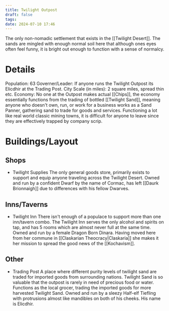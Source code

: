 ```yaml
---
title: Twilight Outpost
draft: false
tags: 
date: 2024-07-10 17:46
---
```

The only non-nomadic settlement that exists in the [[Twilight Desert]]. The sands are mingled with enough normal soil here that although ones eyes often feel funny, it is bright out enough to function with a sense of normalcy.
# Details
Population: 63
Governer/Leader: If anyone runs the Twilight Outpost its Elicdhir at the Trading Post.
City Scale (in miles): 2 square miles, spread thin
etc.
Economy: No one at the Outpost makes actual [[Chips]], the economy essentially functions from the trading of bottled [[Twilight Sand]], meaning anyone who doesn't own, run, or work for a business works as a Sand Panner, gathering sand to trade for goods and services. Functioning a lot like real world classic mining towns, it is difficult for anyone to leave since they are effectively trapped by company scrip.
# Buildings/Layout
## Shops
- Twilight Supplies 
	 The only general goods store, primarily exists to support and equip anyone traveling across the Twilight Desert.
	 Owned and run by a confident Dwarf by the name of Cormac, has left [[Daurk Brionnaigh]] due to differences with his fellow Dwarves.
## Inns/Taverns
- Twilight Inn
	 There isn't enough of a populace to support more than one inn/tavern combo. The Twilight Inn serves the only alcohol and spirits on tap, and has 5 rooms which are almost never full at the same time.
	 Owned and run by a female Dragon Born Dinara. Having moved here from her commune in [[Claskarian Theocracy|Claskaria]] she makes it her mission to spread the good news of the [[Kochavism]].

## Other
- Trading Post
	 A place where different purity levels of twilight sand are traded for imported goods from surrounding nations. Twilight Sand is so valuable that the outpost is rarely in need of precious food or water.
	 Functions as the local grocer, trading the imported goods for more harvested Twilight Sand.
	 Owned and run by a sleezy Half-elf Tiefling with protrusions almost like mandibles on both of his cheeks. His name is Elicdhir.
